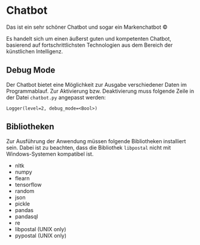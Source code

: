 # Chatbot
Das ist ein sehr schöner Chatbot und sogar ein Markenchatbot ©

Es handelt sich um einen äußerst guten und kompetenten Chatbot,
basierend auf fortschrittlichsten Technologien aus dem Bereich 
der künstlichen Intelligenz.

## Debug Mode
Der Chatbot bietet eine Möglichkeit zur Ausgabe verschiedener Daten
im Programmablauf. Zur Aktivierung bzw. Deaktivierung muss folgende Zeile
in der Datei `chatbot.py` angepasst werden:
```
Logger(level=2, debug_mode=<Bool>)
```

## Bibliotheken
Zur Ausführung der Anwendung müssen folgende Bibliotheken installiert sein. 
Dabei ist zu beachten, dass die Bibliothek `libpostal` nicht mit Windows-Systemen
kompatibel ist.

* nltk
* numpy
* flearn
* tensorflow
* random
* json
* pickle
* pandas
* pandasql
* re
* libpostal (UNIX only)
* pypostal (UNIX only)
